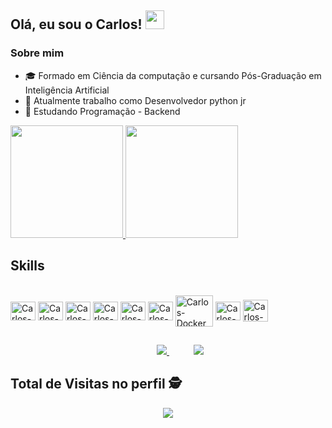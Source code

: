 
 ## Olá, eu sou o Carlos! <img src="https://raw.githubusercontent.com/iampavangandhi/iampavangandhi/master/gifs/Hi.gif" width="30px"></h2>

 ### Sobre mim
 - :mortar_board: Formado em Ciência da computação e cursando Pós-Graduação em Inteligência Artificial
 - :space_invader: Atualmente trabalho como Desenvolvedor python jr 
 - :rocket: Estudando Programação - Backend 
  <div>
   <a href="https://github.com/carv-silva">
    <img height="180em" src="https://github-readme-stats.vercel.app/api?username=carv-silva&show_icons=true&theme=dracula&include_all_commits=true&count_private=true"/>
    <img height="180em" src="https://github-readme-stats.vercel.app/api/top-langs/?username=carv-silva&layout=compact&langs_count=7&theme=dracula"/>
   </a>
 </div>
 
 ## Skills 
 <div style="display: inline_block"><br>
   <img align="center" alt="Carlos-Python" height="30" width="40" img 
        src="https://cdn.jsdelivr.net/gh/devicons/devicon/icons/python/python-original.svg">
   <img align="center" alt="Carlos-JS" height="30" width="40"                  
        src="https://cdn.jsdelivr.net/gh/devicons/devicon/icons/javascript/javascript-original.svg">
   <img align="center" alt="Carlos-HTML" height="30" width="40" img 
       src="https://cdn.jsdelivr.net/gh/devicons/devicon/icons/html5/html5-original.svg">
   <img align="center" alt="Carlos-CSS" height="30" width="40" img 
       src="https://cdn.jsdelivr.net/gh/devicons/devicon/icons/css3/css3-original.svg">
    <img align="center" alt="Carlos-Mysql" height="30" width="40" img 
       src="https://cdn.jsdelivr.net/gh/devicons/devicon/icons/mysql/mysql-original.svg" />
    <img align="center" alt="Carlos-Postgresql" height="30" width="40" img 
       src="https://cdn.jsdelivr.net/gh/devicons/devicon/icons/postgresql/postgresql-original.svg" />
   <img align="center" alt="Carlos-Docker" height="50" width="60" img
       src="https://cdn.jsdelivr.net/gh/devicons/devicon/icons/docker/docker-original.svg">
   <img align="center" alt="Carlos-Kubernetes" height="30" width="40" img
       src="https://cdn.jsdelivr.net/gh/devicons/devicon/icons/kubernetes/kubernetes-plain.svg" />
   <img align="center" alt="Carlos-Linux" height="35" width="40"  img
       src="https://img.icons8.com/nolan/96/linux--v1.png"/>
 </div>
   
  ##
  
 <div>
 <p align="center">
    &nbsp;&nbsp;&nbsp;&nbsp;&nbsp;&nbsp;&nbsp;&nbsp;&nbsp;
    <a href="mailto:carlosvnc@gmail.com">
        <img src="https://img.shields.io/badge/gmail-D14836?&style=for-the-badge&logo=gmail&logoColor=white&link=mailto:mailto:carlosvnc@gmail.com">
    </a>
    &nbsp;&nbsp;&nbsp;&nbsp;&nbsp;&nbsp;&nbsp;&nbsp;&nbsp;
    <a href="https://www.linkedin.com/in/carlos-vinicius-rodrigues-3961586b/">
        <img src="https://img.shields.io/badge/linkedin-%230077B5.svg?&style=for-the-badge&logo=linkedin&logoColor=white&link=mailto:https://www.linkedin.com/in/carlos-vinicius-rodrigues-3961586b/">
    </a>
</p>
 </div>

   ##

 ## Total de Visitas no perfil :detective: <br>
 <div>
 <p align="center"> 
  <p align="center"> 
   <img alingn="center" src="https://profile-counter.glitch.me/carv-silva/count.svg" />
  </p>
 </p>
</div>

